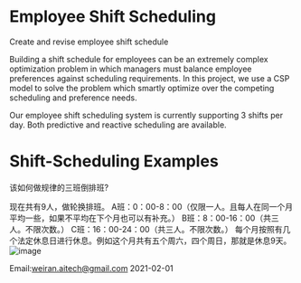 
# Employee Shift Scheduling 
Create and revise employee shift schedule

Building a shift schedule for employees can be an extremely complex optimization problem in which managers must balance employee preferences against scheduling requirements. In this project, we use a CSP model to solve the problem which smartly optimize over the competing scheduling and preference needs.

Our employee shift scheduling system is currently supporting 3 shifts per day. Both predictive and reactive scheduling are available.



# Shift-Scheduling Examples

该如何做规律的三班倒排班?

现在共有9人，做轮换排班。
A班：0：00-8：00（仅限一人。且每人在同一个月平均一些，如果不平均在下个月也可以有补充。）
B班：8：00-16：00（共三人。不限次数。）
C班：16：00-24：00（共三人。不限次数。）
每个月按照有几个法定休息日进行休息。例如这个月共有五个周六，四个周日，那就是休息9天。
![image](https://user-images.githubusercontent.com/84350533/119012794-a5a1a800-b996-11eb-8254-cbe54cebc874.png)


Email:weiran.aitech@gmail.com 2021-02-01
